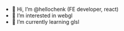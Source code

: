 - 👋 Hi, I’m @hellochenk (FE developer, react)
- 👀 I’m interested in webgl
- 🌱 I’m currently learning glsl

<!---
hellochenk/hellochenk is a ✨ special ✨ repository because its `README.md` (this file) appears on your GitHub profile.
You can click the Preview link to take a look at your changes.
--->

